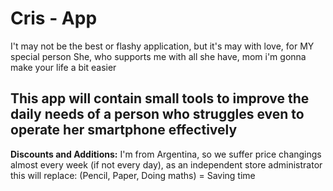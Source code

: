 # Cris - App

I't may not be the best or flashy application, but it's may with love, for MY special person
She, who supports me with all she have, mom i'm gonna make your life a bit easier

## This app will contain small tools to improve the daily needs of a person who struggles even to operate her smartphone effectively

__Discounts and Additions:__
I'm from Argentina, so we suffer price changings almost every week (if not every day), as an independent store administrator this will replace: (Pencil, Paper, Doing maths) = Saving time

